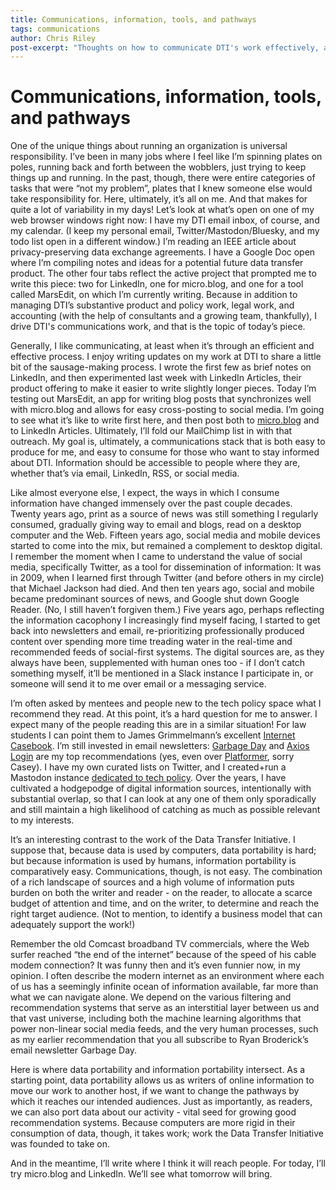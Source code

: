 ```yaml
---
title: Communications, information, tools, and pathways
tags: communications
author: Chris Riley
post-excerpt: "Thoughts on how to communicate DTI's work effectively, and how the multiplicity of channels landscape parallels data portability."
---
```


# Communications, information, tools, and pathways

One of the unique things about running an organization is universal responsibility. I’ve been in many jobs where I feel like I’m spinning plates on poles, running back and forth between the wobblers, just trying to keep things up and running. In the past, though, there were entire categories of tasks that were “not my problem”, plates that I knew someone else would take responsibility for. Here, ultimately, it’s all on me. And that makes for quite a lot of variability in my days! Let’s look at what’s open on one of my web browser windows right now: I have my DTI email inbox, of course, and my calendar. (I keep my personal email, Twitter/Mastodon/Bluesky, and my todo list open in a different window.) I’m reading an IEEE article about privacy-preserving data exchange agreements. I have a Google Doc open where I’m compiling notes and ideas for a potential future data transfer product. The other four tabs reflect the active project that prompted me to write this piece: two for LinkedIn, one for micro.blog, and one for a tool called MarsEdit, on which I’m currently writing. Because in addition to managing DTI’s substantive product and policy work, legal work, and accounting (with the help of consultants and a growing team, thankfully), I drive DTI's communications work, and that is the topic of today’s piece.

Generally, I like communicating, at least when it’s through an efficient and effective process. I enjoy writing updates on my work at DTI to share a little bit of the sausage-making process. I wrote the first few as brief notes on LinkedIn, and then experimented last week with LinkedIn Articles, their product offering to make it easier to write slightly longer pieces. Today I’m testing out MarsEdit, an app for writing blog posts that synchronizes well with micro.blog and allows for easy cross-posting to social media. I’m going to see what it’s like to write first here, and then post both to [micro.blog](https://dtinit.micro.blog/2023/06/13/communications-information-tools.html) and to LinkedIn Articles. Ultimately, I’ll fold our MailChimp list in with that outreach. My goal is, ultimately, a communications stack that is both easy to produce for me, and easy to consume for those who want to stay informed about DTI. Information should be accessible to people where they are, whether that’s via email, LinkedIn, RSS, or social media.

Like almost everyone else, I expect, the ways in which I consume information have changed immensely over the past couple decades. Twenty years ago, print as a source of news was still something I regularly consumed, gradually giving way to email and blogs, read on a desktop computer and the Web. Fifteen years ago, social media and mobile devices started to come into the mix, but remained a complement to desktop digital. I remember the moment when I came to understand the value of social media, specifically Twitter, as a tool for dissemination of information: It was in 2009, when I learned first through Twitter (and before others in my circle) that Michael Jackson had died. And then ten years ago, social and mobile became predominant sources of news, and Google shut down Google Reader. (No, I still haven’t forgiven them.) Five years ago, perhaps reflecting the information cacophony I increasingly find myself facing, I started to get back into newsletters and email, re-prioritizing professionally produced content over spending more time treading water in the real-time and recommended feeds of social-first systems. The digital sources are, as they always have been, supplemented with human ones too - if I don’t catch something myself, it’ll be mentioned in a Slack instance I participate in, or someone will send it to me over email or a messaging service.

I’m often asked by mentees and people new to the tech policy space what I recommend they read. At this point, it’s a hard question for me to answer. I expect many of the people reading this are in a similar situation! For law students I can point them to James Grimmelmann’s excellent [Internet Casebook](https://internetcasebook.com/). I’m still invested in email newsletters: [Garbage Day](https://www.garbageday.email/) and [Axios Login](https://link.axios.com/join/login-signup) are my top recommendations (yes, even over [Platformer](https://platformer.news/), sorry Casey). I have my own curated lists on Twitter, and I created+run a Mastodon instance [dedicated to tech policy](https://techpolicy.social/). Over the years, I have cultivated a hodgepodge of digital information sources, intentionally with substantial overlap, so that I can look at any one of them only sporadically and still maintain a high likelihood of catching as much as possible relevant to my interests.

It’s an interesting contrast to the work of the Data Transfer Initiative. I suppose that, because data is used by computers, data portability is hard; but because information is used by humans, information portability is comparatively easy. Communications, though, is not easy. The combination of a rich landscape of sources and a high volume of information puts burden on both the writer and reader - on the reader, to allocate a scarce budget of attention and time, and on the writer, to determine and reach the right target audience. (Not to mention, to identify a business model that can adequately support the work!)

Remember the old Comcast broadband TV commercials, where the Web surfer reached “the end of the internet” because of the speed of his cable modem connection? It was funny then and it’s even funnier now, in my opinion. I often describe the modern internet as an environment where each of us has a seemingly infinite ocean of information available, far more than what we can navigate alone. We depend on the various filtering and recommendation systems that serve as an interstitial layer between us and that vast universe, including both the machine learning algorithms that power non-linear social media feeds, and the very human processes, such as my earlier recommendation that you all subscribe to Ryan Broderick’s email newsletter Garbage Day.

Here is where data portability and information portability intersect. As a starting point, data portability allows us as writers of online information to move our work to another host, if we want to change the pathways by which it reaches our intended audiences. Just as importantly, as readers, we can also port data about our activity - vital seed for growing good recommendation systems. Because computers are more rigid in their consumption of data, though, it takes work; work the Data Transfer Initiative was founded to take on.

And in the meantime, I’ll write where I think it will reach people. For today, I’ll try micro.blog and LinkedIn. We’ll see what tomorrow will bring.
